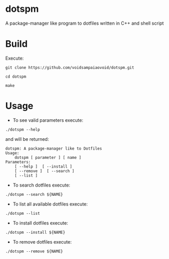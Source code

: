 # dotspm
A package-manager like program to dotfiles written in C++ and shell script 

# Build

Execute:

```git clone https://github.com/voidsampaiaovoid/dotspm.git```

```cd dotspm```

```make```

# Usage

* To see valid parameters execute:

```./dotspm --help```

and will be returned:

```
dotspm: A package-manager like to Dotfiles
Usage:
	dotspm [ parameter ] [ name ]
Parameters:
	[ --help ]  [ --install ]
	[ --remove ]  [ --search ]
	[ --list ]
```

* To search dotfiles execute:

```./dotspm --search ${NAME}```

* To list all available dotfiles execute:

```./dotspm --list```

* To install dotfiles execute:

```./dotspm --install ${NAME}```

* To remove dotfiles execute:

```./dotspm --remove ${NAME}```

